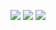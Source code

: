 <!--
[![My github stats](https://github-readme-stats.vercel.app/api?username=gCoreByte&show_icons=true)](https://github.com/anuraghazra/github-readme-stats)

[![Top Langs](https://github-readme-stats.vercel.app/api/top-langs/?username=gCoreByte&layout=compact&include_all_commits=true)](https://github.com/anuraghazra/github-readme-stats)
align="center" 
-->

<p>
  <img src="https://github-readme-stats-red-pi.vercel.app/api?username=gCoreByte&show_icons=true&include_all_commits=true">
  <img src="https://github-readme-stats-red-pi.vercel.app/api/top-langs/?username=gCoreByte&layout=compact">
  <img src="https://github-profile-trophy.vercel.app/?username=gcorebyte&theme=darkhub">
</p>
